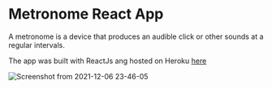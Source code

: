 # Metronome React App

A metronome is a device that produces an audible click or other sounds at a regular intervals.

The app was built with ReactJs ang hosted on Heroku <a href = "https://metronome-react-app.herokuapp.com/" target = "_blank"> here <a/> 
  
![Screenshot from 2021-12-06 23-46-05](https://user-images.githubusercontent.com/77448406/144934982-fb22c418-873a-4fcf-9840-4b0eca249277.png)
